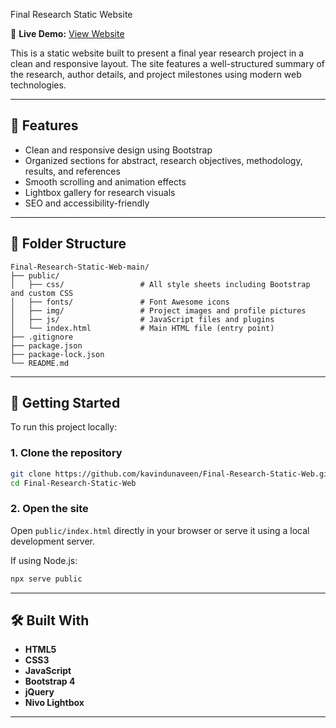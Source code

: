 Final Research Static Website 

📄 **Live Demo:** [View Website](https://kavindunaveen.github.io/Final-Research-Static-Web/)

This is a static website built to present a final year research project in a clean and responsive layout. The site features a well-structured summary of the research, author details, and project milestones using modern web technologies.

---

## 📌 Features

- Clean and responsive design using Bootstrap
- Organized sections for abstract, research objectives, methodology, results, and references
- Smooth scrolling and animation effects
- Lightbox gallery for research visuals
- SEO and accessibility-friendly

---

## 📂 Folder Structure

```
Final-Research-Static-Web-main/
├── public/
│   ├── css/                 # All style sheets including Bootstrap and custom CSS
│   ├── fonts/               # Font Awesome icons
│   ├── img/                 # Project images and profile pictures
│   ├── js/                  # JavaScript files and plugins
│   └── index.html           # Main HTML file (entry point)
├── .gitignore
├── package.json
├── package-lock.json
└── README.md
```

---

## 🚀 Getting Started

To run this project locally:

### 1. Clone the repository
```bash
git clone https://github.com/kavindunaveen/Final-Research-Static-Web.git
cd Final-Research-Static-Web
```

### 2. Open the site
Open `public/index.html` directly in your browser or serve it using a local development server.

If using Node.js:
```bash
npx serve public
```

---

## 🛠️ Built With

- **HTML5**
- **CSS3**
- **JavaScript**
- **Bootstrap 4**
- **jQuery**
- **Nivo Lightbox**

---

